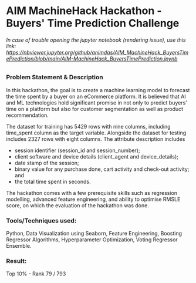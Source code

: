# AIM MachineHack Hackathon - Buyers' Time Prediction Challenge 
###### In case of trouble opening the jupyter notebook (rendering issue), use this link: https://nbviewer.jupyter.org/github/animdas/AIM_MachineHack_BuyersTimePrediction/blob/main/AIM-MachineHack_BuyersTimePrediction.ipynb

### Problem Statement & Description
In this hackathon, the goal is to create a machine learning model to forecast the time spent by a buyer on an eCommerce platform. It is believed that AI and ML technologies hold significant promise in not only to predict buyers’ time on a platform but also for customer segmentation as well as product recommendation.

The dataset for training has 5429 rows with nine columns, including time_spent column as the target variable. Alongside the dataset for testing includes 2327 rows with eight columns. The attribute description includes 
- session identifier (session_id and session_number); 
- client software and device details (client_agent and device_details); 
- date stamp of the session; 
- binary value for any purchase done, cart activity and check-out activity; and 
- the total time spent in seconds. 

The hackathon comes with a few prerequisite skills such as regression modelling, advanced feature engineering, and ability to optimise RMSLE score, on which the evaluation of the hackathon was done.


### Tools/Techniques used: 
Python, Data Visualization using Seaborn, Feature Engineering, Boosting Regressor Algorithms, Hyperparameter Optimization, Voting Regressor Ensemble.


### Result: 
Top 10% - Rank 79 / 793



